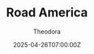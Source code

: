 ---
title: "Road America"
meta_title: ""
description: "Road America 2019 by LilSki for assetto corsa"
date: 2025-04-26T07:00:00Z
thumb: krl2fjk
trackmainimage: fwgSteN
trackgallery: ["AadEPXI", "L3bx1vR", "f4JQkzJ"]
categories: ["Track"]
author: "Theodora"
tags: ["IndyCar", "SCCA", "GTWC", "IMSA", "Circuit", "LilSki", "USA", "Loop"]
draft: false
tracklink: https://modsfire.com/2SHAMa5R14Cb99l
trackzipsize: "349 MB"
tracklocation: USA
trackimage: road-america
trackcity: Wisconsin
trackhosted: [ "IMSA", "SCCA", "IndyCar", "GTWC"]
tracktype: ["Circuit", "Loop"]
trackclass: "2" 
trackLength: 6.515
trackopened: 1955
tracklayout: 2
trackpitboxes: 43
trackwidth: 9-12
trackcreator: LilSki
# trackcreatorfull: 
trackcreatorlink: https://www.overtake.gg/members/accakut.213775/
trackversion: "1"
trackcsp: "0.2.4"
trackname: "Road America"
trackfolder: "lilski_road_america"
trackhost: ModsFire
---